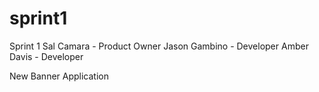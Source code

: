 # sprint1
Sprint 1
Sal Camara - Product Owner
Jason Gambino - Developer
Amber Davis - Developer

New Banner Application
